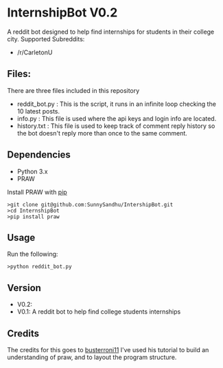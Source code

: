 # InternshipBot V0.2
A reddit bot designed to help find internships for students in their college city.
Supported Subreddits:
* /r/CarletonU
## Files:
There are three files  included in this repository
  * reddit_bot.py : This is the script, it runs in an infinite loop checking the 10 latest posts.
  * info.py : This file is used where the api keys and login info are located. 
  * history.txt : This file is used to keep track of comment reply history so the bot doesn't reply more than once to the same comment.

## Dependencies
* Python 3.x
* PRAW

Install PRAW with [pip](https://pypi.python.org/pypi/pip)
```
>git clone git@github.com:SunnySandhu/IntershipBot.git
>cd InternshipBot
>pip install praw
```
## Usage
Run the following: 
```
>python reddit_bot.py
```
## Version
* V0.2: 
* V0.1: A reddit bot to help find college students internships

## Credits
The credits for this goes to [busterroni11](https://www.youtube.com/channel/UCBN_m9Ygp2y6ndNoO4O2Nww)
I've used his tutorial to build an understanding of praw, and to layout the program structure.




   
